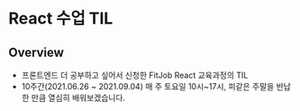 # React 수업 TIL

## Overview 
- 프론트엔드 더 공부하고 싶어서 신청한 FitJob React 교육과정의 TIL
- 10주간(2021.06.26 ~ 2021.09.04) 매 주 토요일 10시~17시, 피같은 주말을 반납한 만큼 열심히 배워보겠습니다.


